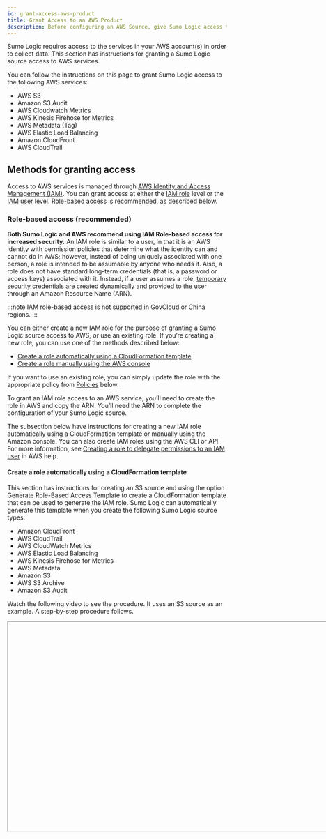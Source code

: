 ```yaml
---
id: grant-access-aws-product
title: Grant Access to an AWS Product
description: Before configuring an AWS Source, give Sumo Logic access to your AWS product.
---
```



Sumo Logic requires access to the services in your AWS account(s) in order to collect data. This section has instructions for granting a Sumo Logic source access to AWS services. 

You can follow the instructions on this page to grant Sumo Logic access to the following AWS services:

* AWS S3
* Amazon S3 Audit 
* AWS Cloudwatch Metrics 
* AWS Kinesis Firehose for Metrics
* AWS Metadata (Tag) 
* AWS Elastic Load Balancing
* Amazon CloudFront 
* AWS CloudTrail 

## Methods for granting access

Access to AWS services is managed through [AWS Identity and Access Management (IAM)](http://aws.amazon.com/iam/). You can grant access at either the [IAM role](https://docs.aws.amazon.com/IAM/latest/UserGuide/id_roles.html) level or the [IAM user](https://docs.aws.amazon.com/IAM/latest/UserGuide/id_users.html) level. Role-based access is recommended, as described below.

### Role-based access (recommended)

**Both Sumo Logic and AWS recommend using IAM Role-based access for increased security.** An IAM role is similar to a user, in that it is an AWS identity with permission policies that determine what the identity can and cannot do in AWS; however, instead of being uniquely associated with one person, a role is intended to be assumable by anyone who needs it. Also, a role does not have standard long-term credentials (that is, a password or access keys) associated with it. Instead, if a user assumes a role, [temporary security credentials](https://docs.aws.amazon.com/IAM/latest/UserGuide/id_credentials_temp.html) are created dynamically and provided to the user through an Amazon Resource Name (ARN). 

:::note
IAM role-based access is not supported in GovCloud or China regions.
:::

You can either create a new IAM role for the purpose of granting a Sumo Logic source access to AWS, or use an existing role. If you’re creating a new role, you can use one of the methods described below:

* [Create a role automatically using a CloudFormation template](#create-a-role-automatically-using-a-cloudformation-template) 
* [Create a role manually using the AWS console](#create-a-role-manually-using-the-aws-console)

If you want to use an existing role, you can simply update the role with the appropriate policy from [Policies](#policies) below.

To grant an IAM role access to an AWS service, you’ll need to create the role in AWS and copy the ARN. You’ll need the ARN to complete the configuration of your Sumo Logic source.

The subsection below have instructions for creating a new IAM role automatically using a CloudFormation template or manually using the Amazon console. You can also create IAM roles using the AWS CLI or API. For more information, see [Creating a role to delegate permissions to an IAM user](https://docs.aws.amazon.com/IAM/latest/UserGuide/id_roles_create_for-user.html) in AWS help. 

#### Create a role automatically using a CloudFormation template

This section has instructions for creating an S3 source and using the option Generate Role-Based Access Template to create a CloudFormation template that can be used to generate the IAM role. Sumo Logic can automatically generate this template when you create the following Sumo Logic source types:

* Amazon CloudFront 
* AWS CloudTrail 
* AWS CloudWatch Metrics
* AWS Elastic Load Balancing
* AWS Kinesis Firehose for Metrics
* AWS Metadata
* Amazon S3
* AWS S3 Archive
* Amazon S3 Audit 

Watch the following video to see the procedure. It uses an S3 source as an example. A step-by-step procedure follows.

<Iframe url="https://www.youtube.com/embed/uKkKxAZgF3Y"
        width="854px"
        height="480px"
        id="myId"
        className="video-container"
        display="initial"
        position="relative"
        allow="accelerometer; autoplay=1; clipboard-write; encrypted-media; gyroscope; picture-in-picture"
        allowfullscreen
        />

import Iframe from 'react-iframe';

To create a role automatically using a CloudFormation template:

This procedure applies to the **AWS Access** method part of the source configuration process when adding a new [S3 Source](aws-s3-source.md) to an existing Hosted Collector. 

Before generating the template, the source’s configuration must have the AWS-specific fields filled out (for example, Bucket Name, Path Expression, and so on). 

1. Leave the **Access Method** option set to the default option **Role-based access (recommended)**.

    ![access-method.png](/img/send-data/access-method.png)

1. Click **Generate role-based access template**.
1. A CloudFormation template for the role is displayed in YAML format.

    ![generated-template.png](/img/send-data/generated-template.png)

1. Click **Download** to save the template.
1. Navigate to AWS CloudFormation, or click **AWS CloudFormation Console**. The button will take you to open https://console.aws.amazon.com/cloudformation, and will not run the template. You will still need to generate and download the template to proceed.
1. Click **Create Stack**.

    ![create-stack-option.png](/img/send-data/create-stack-option.png)

1. On the **Create Stack** page:

   1. Choose **Template is ready.**
   1. Choose **Upload a template file**.
   1. Click **Choose file** and navigate to the .yaml file you downloaded from the Sumo Logic source configuration in the earlier step.
   1. Click **Next**. 

    ![save-stack.png](/img/send-data/save-stack.png)

1. On the **Specify details** page, enter a name for the stack (for example, *sumo-S3-role-access*), and click `Next`.
1. On the **Configure stack options** page, enter tags, if desired, and click **Next**.
1. On the **Review *stack-title-name*** page, scroll to the bottom and read the acknowledgement from AWS that this CloudFormation template might create IAM resources. Then, check the acknowledgement box, and click **Create stack**.
1. Once the stack is created, the ARN for the role is displayed in the Outputs section. Copy the value provided for the ARN Key. The ARN should look something like `arn:aws:iam::123456789:role/....`
1. Return to the source configuration page in the Sumo Logic UI and enter the ARN you copied into the **Role ARN** field.

#### Create a role manually using the AWS console

1. Sign in to the AWS Management Console and open the [IAM console](https://console.aws.amazon.com/iam/).
1. In the navigation pane of the console, choose **Roles** and then choose **Create role**.
1. On the **Create role** page:

   1. Click **Another AWS account** as the type of trusted entity.
   1. **Account ID**. Enter the following Sumo Logic ID: *926226587429*
   1. In the **Options** section, checkmark the **Require external ID for better security**. 
   1. **External ID**. The External ID is formed from your Sumo Logic region identifier and your Sumo Logic account identifier in this format: *SumoDeployment:SumoAccountId* where:

      * *SumoDeployment* is your Sumo Logic deployment entered in lowercase such as au, ca, de, eu, fed, in, jp, us1, or us1. To find your deployment, see Sumo Logic Endpoints by Deployment and Firewall Security.
      * *SumoAccountId* is the Organization ID shown on your **Account Overview** in the Sumo Logic UI. You can access it by going to **Administration \> Account \> Account Overview**.

   1. **Require MFA**. Don’t select this option; it is not supported.
   1. Click **Next: Permissions**.

    ![create-role.png](/img/send-data/create-role.png)

1. Click **Create policy**. The **Create policy** page opens in a separate window.
1. Choose the **JSON** tab on the **Create policy** page.

    ![create-policy-page.png](/img/send-data/create-policy-page.png)

1. Paste in the JSON policy for your source type.
1. Click **Next: Tags**.
1. Enter tags, as desired. Click **Next: Review**.
1. **Name**. Enter a name for your policy. Policy names must be unique within your AWS account. Policy names are case-insensitive, and can’t be changed once created.
1. **Description**. (Optional)

    ![create-policy-2.png](/img/send-data/create-policy-2.png)

1. Click **Create policy**. 
1. Return to the previous tab for the **Create role** page, and click the refresh button in the console.
1. Filter by the name of the policy you created, and select the checkbox next to it.
1. Click **Next:Tags**.
15. Enter tags, as desired, and click **Next: Review**.
16. On the **Create role - Review** page, enter a Role name.
17. Review the configuration of the role, and click Create role.
18. After creating the role, you will be returned to the **IAM \> Roles** console. 
19. Enter the name of the newly created role, and then select the role.
20. Copy the Role ARN. When you create your Sumo Logic source, enter it in the Role ARN field. The ARN will look something like   `arn:aws:iam::123456789:role/...`

:::note
It may take a few minutes after creating a role for it for authentication with AWS to work. This is due to AWS's [eventual consistency](https://docs.aws.amazon.com/IAM/latest/UserGuide/troubleshoot_general.html#troubleshoot_general_eventual-consistency).
:::

#### User-level access

Although not recommended, you can configure your source to authenticate with AWS at the IAM user level. 

:::note
Sumo Logic supports IAM user-level access to support GovCloud and China users who can't provide Sumo Logic access using a cross-account role. For other environments Sumo Logic recommends role-level access.
:::

If you're creating a new user for this purpose, see the instructions below. If you want to use an existing IAM user, you can simply update the role with the appropriate policy from [Policies](#policies) below.

To grant an IAM user access to an AWS service, you’ll need to create the user in AWS with programmatic access. The AWS Access Key ID and AWS Secret Access Key generated will be used to configure access to the S3 bucket by the Sumo Logic source.

The instructions in this section are for creating a user using the AWS console. For information about using the AWS CLI or AWS API to create a user, see [Creating an IAM user in your AWS account](https://docs.aws.amazon.com/IAM/latest/UserGuide/id_users_create.html) in AWS help. 

1. Sign in to the AWS Management Console and open the [IAM console](https://console.aws.amazon.com/iam/).
1. In the navigation pane of the console, choose **Users** and then choose **Add users**.
1. On the **Add user** page: 

   1. **User name**. Enter a username for the new user. Enter a username for the new user.
   1. **Select AWS credentials type**. Click the checkbox next to **Access key - Programmatic access.**
   1. Click **Next: Permissions**.

1. Select **Attach existing policies directly**.
1. Click **Create policy**. This should open the **Create policy** page in a separate window.

   1. Choose the **JSON** tab on the **Create policy** page.
   1. Paste in the JSON policy for your source type.
   1. Click **Next: Tags**.

    ![create-policy-page.png](/img/send-data/create-policy-page.png)

1. Enter tags as desired and click **Next: Review**.
1. On the **Create policy** page.

   1. **Name**. Enter a name for your policy. Policy names must be unique within your AWS account. Policy names are case-insensitive and can’t be changed after creation.
   1. **Description**. (Optional)
   1. Click **Create policy**.

    ![create-policy-2.png](/img/send-data/create-policy-2.png)

1. Return to the previous tab for the **Add user** page, and click the refresh button in the policy list.
1. Select the checkbox next to the policy, and click **Next: Tags**.
1. Enter tags as desired. Click **Next: Review**.
1. Review the user details and permissions, and click **Create user**.
1. You will be provided with the User, Access key ID, and Secret access key. Securely store these credentials.

:::note
To use services in the China (Beijing) Region (cn-north-1), you must have an account and credentials that are specific to the China (Beijing) Region. Accounts and credentials for other AWS regions won't work for the China (Beijing) Region. Likewise, accounts and credentials for the China (Beijing) Region won't work for other AWS regions. For information about the region, see http://www.amazonaws.cn/en/.
:::

### Policies

This section contains several AWS policies—for the S3, CloudWatch Metrics, and AWS Metadata (Tag) sources that you can attach to an existing IAM role or user. You’ll want to do this if you have created a new role for granting access to AWS or you have an existing IAM role or user you want to use for AWS access.

This section also provides a policy that enables collection of data from encrypted sources, and one that enables data forwarding to S3.

You can add any of these policies to an existing IAM Role or User. For more information and instructions, see [Creating IAM policies](https://docs.aws.amazon.com/IAM/latest/UserGuide/access_policies_create.html) and [Adding and removing IAM identity permissions](https://docs.aws.amazon.com/IAM/latest/UserGuide/access_policies_manage-attach-detach.html) in AWS help.

#### AWS S3 Policy 

This policy supports the following Sumo Logic source types: [AWS S3 Source](aws-s3-source.md), [AWS S3 Audit Source](amazon-s3-audit-source.md), [AWS CloudFront Source](amazon-cloudfront-source.md), and [AWS ELB Source](aws-elastic-load-balancing-source.md).

:::note
Sumo Logic will verify the existence of the bucket using the `GetBucketAcl` API request, which will appear in CloudTrail with an AccessDenied response. Sumo Logic does not need the `GetBucketAcl` API request to collect data from S3 buckets.
:::

Replace the `your_bucketname` placeholders in the `Resource` section of the JSON policy with your actual S3 bucket name.

```json
{
   "Version":"2012-10-17",
   "Statement":[
      {
         "Action":[
            "s3:GetObject",
            "s3:GetObjectVersion",
            "s3:ListBucketVersions",
            "s3:ListBucket"
         ],
         "Effect":"Allow",
         "Resource":[
            "arn:aws:s3:::your_bucketname/*",
            "arn:aws:s3:::your_bucketname"
         ]
      }
   ]
}
```

:::important
* All of the Action parameters shown above are required. Make sure to include both of the Amazon Resource Name (ARN) statements in the **Resource** section of the policy. Both statements are required to allow full access to the bucket contents and the bucket itself.
* If your S3 bucket is versioned, configure the S3 source to use the versioned APIs as well, and make sure  your policy has `GetObjectVersion` and `ListBucketVersions` permissions. If the S3 bucket is not versioned, you don't need these permissions and you should configure the S3 source to not use versioned APIs.  
:::

#### AWS CloudWatch Source Policy 

This policy is for an [Amazon CloudWatch Source for Metrics](amazon-cloudwatch-source-metrics.md).

The `tag:GetResources` parameter is needed only if you are creating a CloudWatch Source to collect tags from AWS namespaces that support tags. 

```json
{
    "Version": "2012-10-17",
    "Statement": [
        {
            "Action": [
                "cloudwatch:ListMetrics",
                "cloudwatch:GetMetricStatistics",
                "tag:GetResources"
            ],
            "Effect": "Allow",
            "Resource": "*"
        }
    ]
}
```

#### AWS Metadata (Tag) Source 

This policy is for an [AWS Metadata (Tag) Source](aws-metadata-tag-source.md).

```json
{
   "Version": "2012-10-17",
   "Statement": [
       {
           "Action": [
               "tag:GetResources"
           ],
           "Effect": "Allow",
           "Resource": "*"
       }
   ]
}
```

#### AWS Kinesis Firehose for Metrics

This policy is for an [AWS Kinesis Firehose for Metrics Source](aws-kinesis-firehose-metrics-source.md).

```
tag:GetResources
```

#### Data Forwarding Policy 

This policy is for Forwarding Data from Sumo Logic to S3.

Replace the `your_bucketname` placeholder in the `Resource` section of the JSON policy with your actual S3 bucket name.

```json
{  
   "Version":"2012-10-17",
   "Statement":[  
      {  
         "Effect":"Allow",
         "Action":[  
            "s3:PutObject"
         ],
         "Resource":[  
            "arn:aws:s3:::your_bucketname/*"
         ]
      }
   ]
}
```

#### KMS Key Policy for server-side encrypted data 

To collect data from encrypted sources, for example, encrypted CloudTrail logs, you'll also need to add access to the KMS resources in your KMS Key Policy. Add the IAM User or Role to the Principal section of your Key Policy and provide the kms:Decrypt action. See [Amazon's documentation on Key Policies](https://docs.aws.amazon.com/kms/latest/developerguide/key-policies.html) for more information, including how to [view](https://docs.aws.amazon.com/kms/latest/developerguide/key-policy-viewing.html) and [change](https://docs.aws.amazon.com/kms/latest/developerguide/key-policy-modifying.html) your policy.

The following is a basic example snippet of a policy with the kms:Decrypt action.

```json
{
      "Sid": "Enable Sumo Logic S3 kms decrypt",
      "Effect": "Allow",
      "Principal": {"AWS": "<insert sumo s3 bucket read role>"},
      "Action": "kms:decrypt",
      "Resource": "*"
}
```
